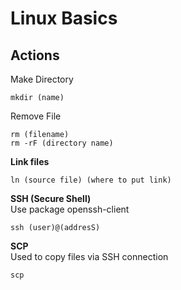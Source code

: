 # Linux Basics
## Actions
Make Directory
```
mkdir (name)
```
Remove File
```
rm (filename)
rm -rF (directory name)
```
**Link files**
```
ln (source file) (where to put link)
```
**SSH (Secure Shell)**\
Use package openssh-client
```
ssh (user)@(addresS)
```
**SCP**\
Used to copy files via SSH connection
```
scp 
```
